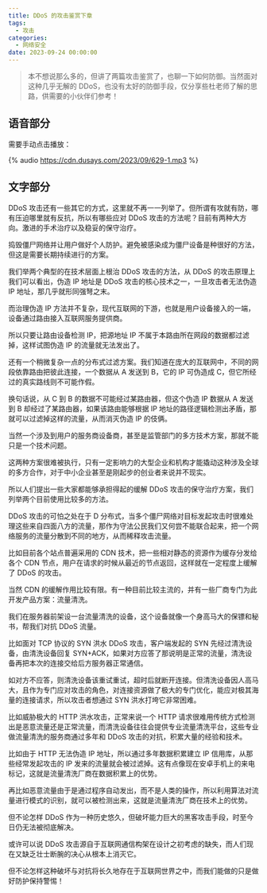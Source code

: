 ```yaml
---
title: DDoS 的攻击鉴赏下章
tags:
  - 攻击
categories:
  - 网络安全
date: 2023-09-24 00:00:00
---
```


> 本不想说那么多的，但讲了两篇攻击鉴赏了，也聊一下如何防御。当然面对这种几乎无解的 DDoS，也没有太好的防御手段，仅分享些杜老师了解的思路，供需要的小伙伴们参考！

<!-- more -->

## 语音部分

需要手动点击播放：

{% audio https://cdn.dusays.com/2023/09/629-1.mp3 %}

## 文字部分

DDoS 攻击还有一些其它的方式，这里就不再一一列举了。但所谓有攻就有防，哪有压迫哪里就有反抗，所以有哪些应对 DDoS 攻击的方法呢？目前有两种大方向。激进的手术治疗以及稳妥的保守治疗。

捣毁僵尸网络并让用户做好个人防护。避免被感染成为僵尸设备是种很好的方法，但这是需要长期持续进行的方案。

我们举两个典型的在技术层面上根治 DDoS 攻击的方法，从 DDoS 的攻击原理上我们可以看出，伪造 IP 地址是 DDoS 攻击的核心技术之一，一旦攻击者无法伪造 IP 地址，那几乎就形同强弩之末。

而治理伪造 IP 方法并不复杂，现代互联网的下游，也就是用户设备接入的一端，设备通过路由接入互联网服务提供商。

所以只要让路由设备检测 IP，把源地址 IP 不属于本路由所在网段的数据都过滤掉，这样试图伪造 IP 的流量就无法发出了。

还有一个稍微复杂一点的分布式过滤方案。我们知道在庞大的互联网中，不同的网段依靠路由把彼此连接，一个数据从 A 发送到 B，它的 IP 可伪造成 C，但它所经过的真实路线则不可能作假。

换句话说，从 C 到 B 的数据不可能经过某路由器，但这个伪造 IP 数据从 A 发送到 B 却经过了某路由器，如果该路由能够根据 IP 地址的路径逻辑检测出矛盾，那就可以过滤掉这样的流量，从而消灭伪造 IP 的伎俩。

当然一个涉及到用户的服务商设备商，甚至是监管部门的多方技术方案，那就不能只是一个技术问题。

这两种方案很难被执行，只有一定影响力的大型企业和机构才能撬动这种涉及全球的多方合作，对于中小企业甚至是刚起步的创业者来说并不现实。

所以人们提出一些大家都能够承担得起的缓解 DDoS 攻击的保守治疗方案，我们列举两个目前使用比较多的方法。

DDoS 攻击的可怕之处在于 D 分布式，当多个僵尸网络对目标发起攻击时很难处理这些来自四面八方的流量，那作为守法公民我们又何尝不能联合起来，把一个网络服务的流量分散到不同的地方，从而稀释攻击流量。

比如目前各个站点普遍采用的 CDN 技术，把一些相对静态的资源作为缓存分发给各个 CDN 节点，用户在请求的时候从最近的节点返回，这样就在一定程度上缓解了 DDoS 的攻击。

当然 CDN 的缓解作用比较有限。有一种目前比较主流的，并有一些厂商专门为此开发产品方案：流量清洗。

我们在服务器前架设一台流量清洗的设备，这个设备就像一个身高马大的保镖和秘书，帮我们对抗 DDoS 流量。

比如面对 TCP 协议的 SYN 洪水 DDoS 攻击，客户端发起的 SYN 先经过清洗设备，由清洗设备回复 SYN+ACK，如果对方应答了那说明是正常的流量，清洗设备再把本次的连接交给后方服务器正常通信。

如对方不应答，则清洗设备该重试重试，超时后就断开连接。但清洗设备因人高马大，且作为专门应对攻击的角色，对连接资源做了极大的专门优化，能应对极其海量的连接请求，所以攻击者想通过 SYN 洪水打垮它非常困难。

比如威胁极大的 HTTP 洪水攻击，正常来说一个 HTTP 请求很难用传统方式检测出是恶意流量还是正常流量，而清洗设备往往会提供专业流量清洗平台，这些专业做流量清洗的服务商通过多年和 DDoS 攻击的对抗，积累大量的经验和技术。

比如由于 HTTP 无法伪造 IP 地址，所以通过多年数据积累建立 IP 信用库，从那些经常发起攻击的 IP 发来的流量就会被过滤掉。这有点像现在安卓手机上的来电标记，这就是流量清洗厂商在数据积累上的优势。

再比如恶意流量由于是通过程序自动发出，而不是人类的操作，所以利用算法对流量进行模式的识别，就可以被检测出来，这就是流量清洗厂商在技术上的优势。

但不论怎样 DDoS 作为一种历史悠久，但破坏能力巨大的黑客攻击手段，时至今日仍无法被彻底解决。

或许可以说 DDoS 攻击源自于互联网通信构架在设计之初考虑的缺失，而人们现在又缺乏壮士断腕的决心从根本上消灭它。

但不论怎样这种破坏与对抗将长久地存在于互联网世界之中，而我们能做的只是做好防护保持警惕！